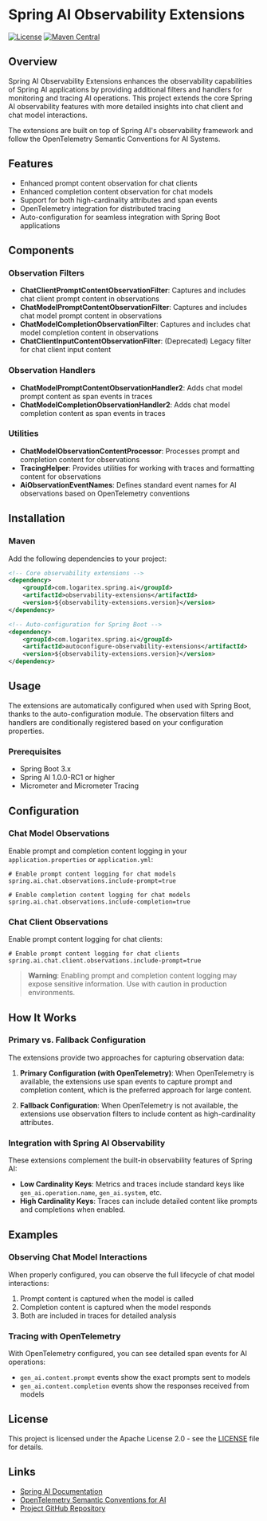 # Spring AI Observability Extensions

[![License](https://img.shields.io/badge/License-Apache%202.0-blue.svg)](https://www.apache.org/licenses/LICENSE-2.0)
[![Maven Central](https://img.shields.io/maven-central/v/com.logaritex.spring.ai/observability-extensions.svg)](https://search.maven.org/search?q=g:com.logaritex.spring.ai%20AND%20a:observability-extensions)

## Overview

Spring AI Observability Extensions enhances the observability capabilities of Spring AI applications by providing additional filters and handlers for monitoring and tracing AI operations. This project extends the core Spring AI observability features with more detailed insights into chat client and chat model interactions.

The extensions are built on top of Spring AI's observability framework and follow the OpenTelemetry Semantic Conventions for AI Systems.

## Features

- Enhanced prompt content observation for chat clients
- Enhanced completion content observation for chat models
- Support for both high-cardinality attributes and span events
- OpenTelemetry integration for distributed tracing
- Auto-configuration for seamless integration with Spring Boot applications

## Components

### Observation Filters

- **ChatClientPromptContentObservationFilter**: Captures and includes chat client prompt content in observations
- **ChatModelPromptContentObservationFilter**: Captures and includes chat model prompt content in observations
- **ChatModelCompletionObservationFilter**: Captures and includes chat model completion content in observations
- **ChatClientInputContentObservationFilter**: (Deprecated) Legacy filter for chat client input content

### Observation Handlers

- **ChatModelPromptContentObservationHandler2**: Adds chat model prompt content as span events in traces
- **ChatModelCompletionObservationHandler2**: Adds chat model completion content as span events in traces

### Utilities

- **ChatModelObservationContentProcessor**: Processes prompt and completion content for observations
- **TracingHelper**: Provides utilities for working with traces and formatting content for observations
- **AiObservationEventNames**: Defines standard event names for AI observations based on OpenTelemetry conventions

## Installation

### Maven

Add the following dependencies to your project:

```xml
<!-- Core observability extensions -->
<dependency>
    <groupId>com.logaritex.spring.ai</groupId>
    <artifactId>observability-extensions</artifactId>
    <version>${observability-extensions.version}</version>
</dependency>

<!-- Auto-configuration for Spring Boot -->
<dependency>
    <groupId>com.logaritex.spring.ai</groupId>
    <artifactId>autoconfigure-observability-extensions</artifactId>
    <version>${observability-extensions.version}</version>
</dependency>
```

## Usage

The extensions are automatically configured when used with Spring Boot, thanks to the auto-configuration module. The observation filters and handlers are conditionally registered based on your configuration properties.

### Prerequisites

- Spring Boot 3.x
- Spring AI 1.0.0-RC1 or higher
- Micrometer and Micrometer Tracing

## Configuration

### Chat Model Observations

Enable prompt and completion content logging in your `application.properties` or `application.yml`:

```properties
# Enable prompt content logging for chat models
spring.ai.chat.observations.include-prompt=true

# Enable completion content logging for chat models
spring.ai.chat.observations.include-completion=true
```

### Chat Client Observations

Enable prompt content logging for chat clients:

```properties
# Enable prompt content logging for chat clients
spring.ai.chat.client.observations.include-prompt=true
```

> **Warning**: Enabling prompt and completion content logging may expose sensitive information. Use with caution in production environments.

## How It Works

### Primary vs. Fallback Configuration

The extensions provide two approaches for capturing observation data:

1. **Primary Configuration (with OpenTelemetry)**: When OpenTelemetry is available, the extensions use span events to capture prompt and completion content, which is the preferred approach for large content.

2. **Fallback Configuration**: When OpenTelemetry is not available, the extensions use observation filters to include content as high-cardinality attributes.

### Integration with Spring AI Observability

These extensions complement the built-in observability features of Spring AI:

- **Low Cardinality Keys**: Metrics and traces include standard keys like `gen_ai.operation.name`, `gen_ai.system`, etc.
- **High Cardinality Keys**: Traces can include detailed content like prompts and completions when enabled.

## Examples

### Observing Chat Model Interactions

When properly configured, you can observe the full lifecycle of chat model interactions:

1. Prompt content is captured when the model is called
2. Completion content is captured when the model responds
3. Both are included in traces for detailed analysis

### Tracing with OpenTelemetry

With OpenTelemetry configured, you can see detailed span events for AI operations:

- `gen_ai.content.prompt` events show the exact prompts sent to models
- `gen_ai.content.completion` events show the responses received from models

## License

This project is licensed under the Apache License 2.0 - see the [LICENSE](../LICENSE) file for details.

## Links

- [Spring AI Documentation](https://docs.spring.io/spring-ai/reference/)
- [OpenTelemetry Semantic Conventions for AI](https://github.com/open-telemetry/semantic-conventions/tree/main/docs/gen-ai)
- [Project GitHub Repository](https://github.com/spring-ai-community/observability-extensions)
